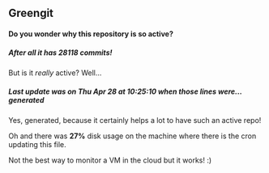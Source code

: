 ## Greengit

#### Do you wonder why this repository is so active?

##### After all it has 28118 commits!

But is it *really* active? Well...

##### Last update was on Thu Apr 28 at 10:25:10 when those lines were... generated

Yes, generated, because it certainly helps a lot to have such an active repo!

Oh and there was **27%** disk usage on the machine
where there is the cron updating this file.

Not the best way to monitor a VM in the cloud but it works! :)
